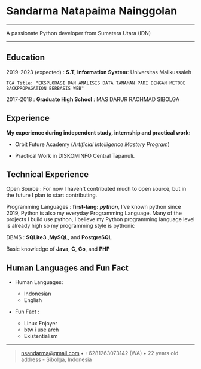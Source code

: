 Sandarma Natapaima Nainggolan
============

----

A passionate Python developer from Sumatera Utara (IDN)

----

Education
---------

2019-2023 (expected)
:   **S.T, Information System**: Universitas Malikussaleh

    TGA Title: "EKSPLORASI DAN ANALISIS DATA TANAMAN PADI DENGAN METODE BACKPROPAGATION BERBASIS WEB"

2017-2018
:   **Graduate High School** : MAS DARUR RACHMAD SIBOLGA


Experience
----------

**My experience during independent study, internship and practical work:**



* Orbit Future Academy (*Artificial Intelligence Mastery Program*)

* Practical Work in DISKOMINFO Central Tapanuli.
  



Technical Experience
--------------------

Open Source
:   For now I haven't contributed much to open source, but in the future I plan to start contributing.

Programming Languages
:   **first-lang:** ***python***, I've known python since 2019, Python is also my everyday Programming Language. Many of the projects I build use python, I believe my Python programming language level is already high so my programming style is pythonic

DBMS
: **SQLite3** ,**MySQL**, and **PostgreSQL**


Basic knowledge of **Java**, **C**, **Go**, and **PHP**

[ref]: https://github.com/githubuser/superlongprojectname

Human Languages and Fun Fact
----------------------------------------

* Human Languages:

     * Indonesian
     * English 
     
* Fun Fact :
  
     * Linux Enjoyer
     * btw i use arch
     * Existentialism
     




----

> <nsandarma@gmail.com> • +6281263073142 (WA) • 22 years old\
> address - Sibolga, Indonesia
